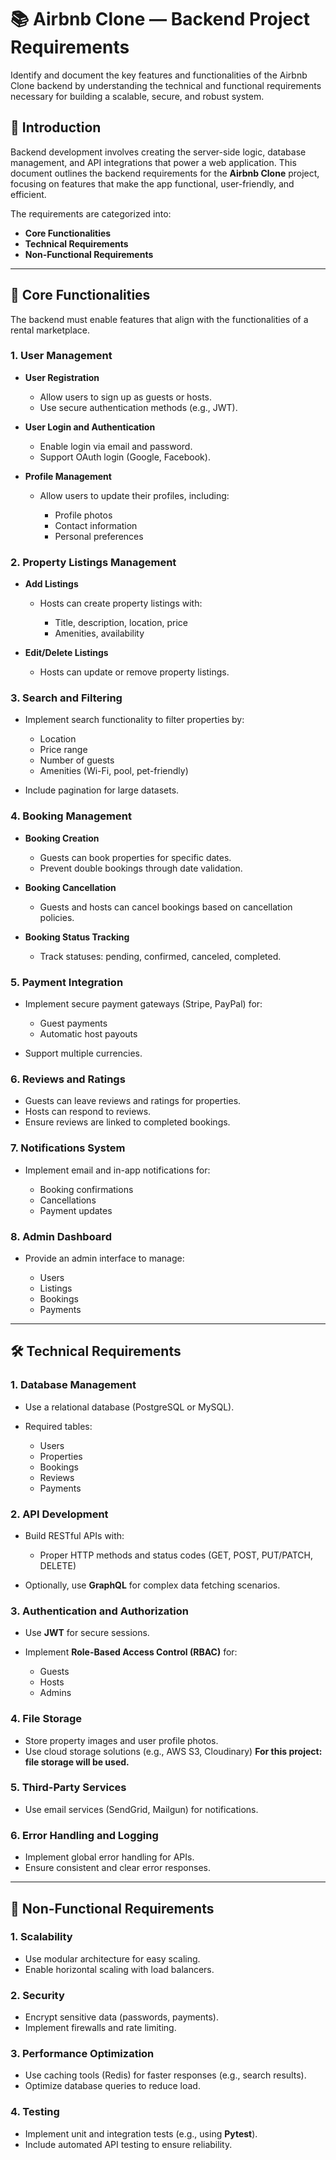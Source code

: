 # 📚 Airbnb Clone — Backend Project Requirements

Identify and document the key features and functionalities of the Airbnb Clone backend by understanding the technical and functional requirements necessary for building a scalable, secure, and robust system.

## 📝 Introduction

Backend development involves creating the server-side logic, database management, and API integrations that power a web application.
This document outlines the backend requirements for the **Airbnb Clone** project, focusing on features that make the app functional, user-friendly, and efficient.

The requirements are categorized into:

* **Core Functionalities**
* **Technical Requirements**
* **Non-Functional Requirements**

---

## 🔑 Core Functionalities

The backend must enable features that align with the functionalities of a rental marketplace.

### 1. User Management

* **User Registration**

  * Allow users to sign up as guests or hosts.
  * Use secure authentication methods (e.g., JWT).

* **User Login and Authentication**

  * Enable login via email and password.
  * Support OAuth login (Google, Facebook).

* **Profile Management**

  * Allow users to update their profiles, including:

    * Profile photos
    * Contact information
    * Personal preferences

### 2. Property Listings Management

* **Add Listings**

  * Hosts can create property listings with:

    * Title, description, location, price
    * Amenities, availability

* **Edit/Delete Listings**

  * Hosts can update or remove property listings.

### 3. Search and Filtering

* Implement search functionality to filter properties by:

  * Location
  * Price range
  * Number of guests
  * Amenities (Wi-Fi, pool, pet-friendly)

* Include pagination for large datasets.

### 4. Booking Management

* **Booking Creation**

  * Guests can book properties for specific dates.
  * Prevent double bookings through date validation.

* **Booking Cancellation**

  * Guests and hosts can cancel bookings based on cancellation policies.

* **Booking Status Tracking**

  * Track statuses: pending, confirmed, canceled, completed.

### 5. Payment Integration

* Implement secure payment gateways (Stripe, PayPal) for:

  * Guest payments
  * Automatic host payouts

* Support multiple currencies.

### 6. Reviews and Ratings

* Guests can leave reviews and ratings for properties.
* Hosts can respond to reviews.
* Ensure reviews are linked to completed bookings.

### 7. Notifications System

* Implement email and in-app notifications for:

  * Booking confirmations
  * Cancellations
  * Payment updates

### 8. Admin Dashboard

* Provide an admin interface to manage:

  * Users
  * Listings
  * Bookings
  * Payments

---

## 🛠️ Technical Requirements

### 1. Database Management

* Use a relational database (PostgreSQL or MySQL).
* Required tables:

  * Users
  * Properties
  * Bookings
  * Reviews
  * Payments

### 2. API Development

* Build RESTful APIs with:

  * Proper HTTP methods and status codes (GET, POST, PUT/PATCH, DELETE)

* Optionally, use **GraphQL** for complex data fetching scenarios.

### 3. Authentication and Authorization

* Use **JWT** for secure sessions.
* Implement **Role-Based Access Control (RBAC)** for:

  * Guests
  * Hosts
  * Admins

### 4. File Storage

* Store property images and user profile photos.
* Use cloud storage solutions (e.g., AWS S3, Cloudinary)
  **For this project: file storage will be used.**

### 5. Third-Party Services

* Use email services (SendGrid, Mailgun) for notifications.

### 6. Error Handling and Logging

* Implement global error handling for APIs.
* Ensure consistent and clear error responses.

---

## 🚀 Non-Functional Requirements

### 1. Scalability

* Use modular architecture for easy scaling.
* Enable horizontal scaling with load balancers.

### 2. Security

* Encrypt sensitive data (passwords, payments).
* Implement firewalls and rate limiting.

### 3. Performance Optimization

* Use caching tools (Redis) for faster responses (e.g., search results).
* Optimize database queries to reduce load.

### 4. Testing

* Implement unit and integration tests (e.g., using **Pytest**).
* Include automated API testing to ensure reliability.
